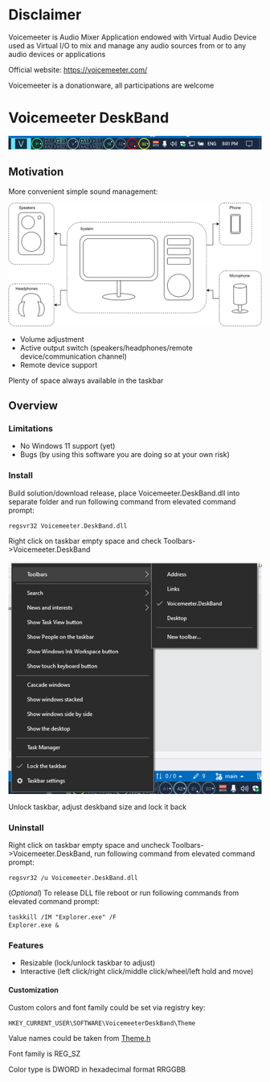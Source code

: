 # Disclaimer

Voicemeeter is Audio Mixer Application endowed with Virtual Audio Device used as Virtual I/O to mix and manage any audio sources from or to any audio devices or applications

Official website: https://voicemeeter.com/

Voicemeeter is a donationware, all participations are welcome

# Voicemeeter DeskBand

![Prototype](prototype.png)

## Motivation

More convenient simple sound management:

![System setup](system_setup.svg)

- Volume adjustment
- Active output switch (speakers/headphones/remote device/communication channel)
- Remote device support

Plenty of space always available in the taskbar

## Overview

### Limitations

- No Windows 11 support (yet)
- Bugs (by using this software you are doing so at your own risk)

### Install

Build solution/download release, place Voicemeeter.DeskBand.dll into separate folder and run following command from elevated command prompt:

```
regsvr32 Voicemeeter.DeskBand.dll
```

Right click on taskbar empty space and check Toolbars->Voicemeeter.DeskBand

![Taskbar](taskbar.png)

Unlock taskbar, adjust deskband size and lock it back

### Uninstall

Right click on taskbar empty space and uncheck Toolbars->Voicemeeter.DeskBand, run following command from elevated command prompt:

```
regsvr32 /u Voicemeeter.DeskBand.dll
```

(*Optional*) To release DLL file reboot or run following commands from elevated command prompt:

```
taskkill /IM "Explorer.exe" /F
Explorer.exe &
```

### Features

- Resizable (lock/unlock taskbar to adjust)
- Interactive (left click/right click/middle click/wheel/left hold and move)

#### Customization

Custom colors and font family could be set via registry key:

```
HKEY_CURRENT_USER\SOFTWARE\VoicemeeterDeskBand\Theme
```

Value names could be taken from [Theme.h](src/Voicemeeter.UI.D2D/Graphics/Theme.h)

Font family is REG_SZ

Color type is DWORD in hexadecimal format RRGGBB